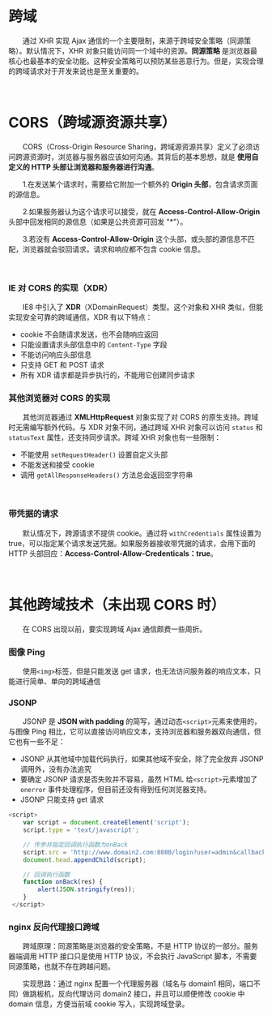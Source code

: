 # 跨域
　　通过 XHR 实现 Ajax 通信的一个主要限制，来源于跨域安全策略（同源策略）。默认情况下，XHR 对象只能访问同一个域中的资源。**同源策略** 是浏览器最核心也最基本的安全功能。这种安全策略可以预防某些恶意行为。但是，实现合理的跨域请求对于开发来说也是至关重要的。
  
  <br>
  
# CORS（跨域源资源共享）
　　CORS（Cross-Origin Resource Sharing，跨域源资源共享）定义了必须访问跨源资源时，浏览器与服务器应该如何沟通。其背后的基本思想，就是 **使用自定义的 HTTP 头部让浏览器和服务器进行沟通**。
  
　　1.在发送某个请求时，需要给它附加一个额外的 **Origin 头部**，包含请求页面的源信息。
  
　　2.如果服务器认为这个请求可以接受，就在 **Access-Control-Allow-Origin** 头部中回发相同的源信息（如果是公共资源可回发 "\*"）。
  
　　3.若没有 **Access-Control-Allow-Origin** 这个头部，或头部的源信息不匹配，浏览器就会驳回请求。请求和响应都不包含 cookie 信息。

<br>

### IE 对 CORS 的实现（XDR）
　　IE8 中引入了 **XDR**（XDomainRequest）类型。这个对象和 XHR 类似，但能实现安全可靠的跨域通信，XDR 有以下特点：
  * cookie 不会随请求发送，也不会随响应返回
  * 只能设置请求头部信息中的 `Content-Type` 字段
  * 不能访问响应头部信息
  * 只支持 GET 和 POST 请求
  * 所有 XDR 请求都是异步执行的，不能用它创建同步请求

  
### 其他浏览器对 CORS 的实现
　　其他浏览器通过 **XMLHttpRequest** 对象实现了对 CORS 的原生支持。跨域时无需编写额外代码。与 XDR 对象不同，通过跨域 XHR 对象可以访问 `status` 和 `statusText` 属性，还支持同步请求。跨域 XHR 对象也有一些限制：
  * 不能使用 `setRequestHeader()` 设置自定义头部
  * 不能发送和接受 cookie
  * 调用 `getAllResponseHeaders()` 方法总会返回空字符串

  <br>
  
### 带凭据的请求
　　默认情况下，跨源请求不提供 cookie。通过将 `withCredentials` 属性设置为 true，可以指定某个请求发送凭据。如果服务器接收带凭据的请求，会用下面的 HTTP 头部回应：**Access-Control-Allow-Credenticals：true**。

<br>

# 其他跨域技术（未出现 CORS 时）
　　在 CORS 出现以前，要实现跨域 Ajax 通信颇费一些周折。

### 图像 Ping
　　使用`<img>`标签，但是只能发送 get 请求，也无法访问服务器的响应文本，只能进行简单、单向的跨域通信
  
### JSONP
　　JSONP 是 **JSON with padding** 的简写，通过动态`<script>`元素来使用的，与图像 Ping 相比，它可以直接访问响应文本，支持浏览器和服务器双向通信，但它也有一些不足：
  * JSONP 从其他域中加载代码执行，如果其他域不安全，除了完全放弃 JSONP 调用外，没有办法追究
  * 要确定 JSONP 请求是否失败并不容易，虽然 HTML 给`<script>`元素增加了 `onerror` 事件处理程序，但目前还没有得到任何浏览器支持。
  * JSONP 只能支持 get 请求
  
```javascript
<script>
    var script = document.createElement('script');
    script.type = 'text/javascript';

    // 传参并指定回调执行函数为onBack
    script.src = 'http://www.domain2.com:8080/login?user=admin&callback=onBack';
    document.head.appendChild(script);

    // 回调执行函数
    function onBack(res) {
        alert(JSON.stringify(res));
    }
 </script>
```

### nginx 反向代理接口跨域
　　跨域原理：同源策略是浏览器的安全策略，不是 HTTP 协议的一部分。服务器端调用 HTTP 接口只是使用 HTTP 协议，不会执行 JavaScript 脚本，不需要同源策略，也就不存在跨越问题。

　　实现思路：通过 nginx 配置一个代理服务器（域名与 domain1 相同，端口不同）做跳板机，反向代理访问 domain2 接口，并且可以顺便修改 cookie 中 domain 信息，方便当前域 cookie 写入，实现跨域登录。
